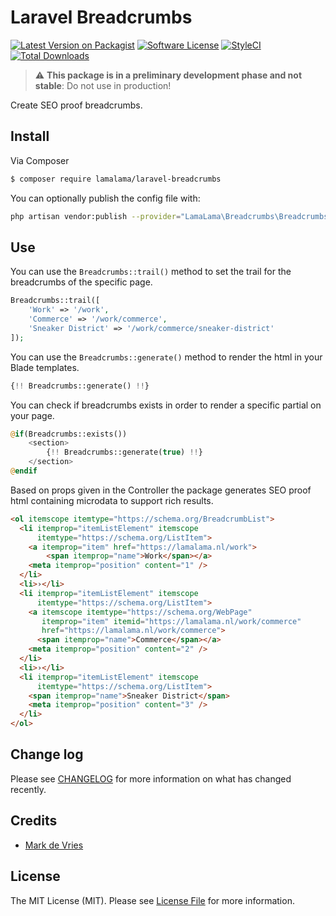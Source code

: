 # Laravel Breadcrumbs

[![Latest Version on Packagist](https://img.shields.io/packagist/v/lamalama/laravel-breadcrumbs.svg?style=flat-square)](https://packagist.org/packages/lamalama/laravel-breadcrumbs)
[![Software License](https://img.shields.io/badge/license-MIT-brightgreen.svg?style=flat-square)](LICENSE.md)
[![StyleCI](https://github.styleci.io/repos/268217938/shield?branch=master)](https://github.styleci.io/repos/268217938)
[![Total Downloads](https://img.shields.io/packagist/dt/lamalama/laravel-breadcrumbs.svg?style=flat-square)](https://packagist.org/packages/lamalama/laravel-breadcrumbs)

> :warning: **This package is in a preliminary development phase and not stable**: Do not use in production!

Create SEO proof breadcrumbs.

## Install

Via Composer

``` bash
$ composer require lamalama/laravel-breadcrumbs
```

You can optionally publish the config file with:
```bash
php artisan vendor:publish --provider="LamaLama\Breadcrumbs\BreadcrumbsServiceProvider" --tag="config"
```

## Use

You can use the ```Breadcrumbs::trail()``` method to set the trail for the breadcrumbs of the specific page.

```php
Breadcrumbs::trail([
    'Work' => '/work',
    'Commerce' => '/work/commerce',
    'Sneaker District' => '/work/commerce/sneaker-district'
]);
```

You can use the ```Breadcrumbs::generate()``` method to render the html in your Blade templates.

```php
{!! Breadcrumbs::generate() !!}
```

You can check if breadcrumbs exists in order to render a specific partial on your page.

```php
@if(Breadcrumbs::exists())
    <section>
        {!! Breadcrumbs::generate(true) !!}
    </section>
@endif
```

Based on props given in the Controller the package generates SEO proof html containing microdata to support rich results.

```html
<ol itemscope itemtype="https://schema.org/BreadcrumbList">
  <li itemprop="itemListElement" itemscope
      itemtype="https://schema.org/ListItem">
    <a itemprop="item" href="https://lamalama.nl/work">
        <span itemprop="name">Work</span></a>
    <meta itemprop="position" content="1" />
  </li>
  <li>›</li>
  <li itemprop="itemListElement" itemscope
      itemtype="https://schema.org/ListItem">
    <a itemscope itemtype="https://schema.org/WebPage"
       itemprop="item" itemid="https://lamalama.nl/work/commerce"
       href="https://lamalama.nl/work/commerce">
      <span itemprop="name">Commerce</span></a>
    <meta itemprop="position" content="2" />
  </li>
  <li>›</li>
  <li itemprop="itemListElement" itemscope
      itemtype="https://schema.org/ListItem">
    <span itemprop="name">Sneaker District</span>
    <meta itemprop="position" content="3" />
  </li>
</ol>
```

## Change log

Please see [CHANGELOG](CHANGELOG.md) for more information on what has changed recently.

## Credits

- [Mark de Vries](https://github.com/lamalamaMark)

## License

The MIT License (MIT). Please see [License File](LICENSE.md) for more information.
